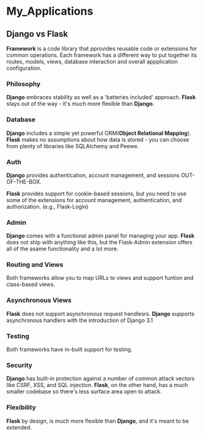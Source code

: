 # My_Applications
## Django vs Flask 
__Framework__ is a code library that pprovides reusable code or extensions for common operations. Each framework has a different way to put together its routes, models, views, database interaction and overall appplication configuration.

### Philosophy
__Django__ embraces stability as well as a 'batteries included' approach. __Flask__ stays out of the way - it's much more flexible than __Django__.

### Database
__Django__ includes a simple yet powerful ORM(__Object Relational Mapping__). __Flask__ makes no assumptions about how data is stored - you can choose from plenty of libraries like SQLAlchemy and Peewe.

### Auth
__Django__ provides authentication, account management, and sessions OUT-OF-THE-BOX. 

__Flask__ provides support for cookie-based sessions, but you need to use some of the extensions for account management, authentication, and authorization. (e.g., Flask-Login)

### Admin
__Django__ comes with a functional admin panel for managing your app. __Flask__ does not ship with anything like this, but the Flask-Admin extension offers all of the asame functionality and a lot more.

### Routing and Views
Both frameworks allow you to map URLs to views and support funtion and class-based views.

### Asynchronous Views
__Flask__ does not support asynchronous request handlesrs. __Django__ supports asynchronous handlers with the introduction of Django 3.1

### Testing 
Both frameworks have in-built support for testing.

### Security
__Django__ has built-in protection against a number of common attack vectors like CSRF, XSS, and SQL injection. __Flask__, on the other hand, has a much smaller codebase so there's less surface area open to attack.

### Flexibility
__Flask__ by design, is much more flexible than __Django__, and it's meant to be extended.


